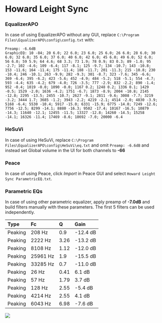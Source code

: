 # Howard Leight Sync

### EqualizerAPO
In case of using EqualizerAPO without any GUI, replace `C:\Program Files\EqualizerAPO\config\config.txt`
with:
```
Preamp: -6.6dB
GraphicEQ: 10 -84; 20 6.0; 22 6.0; 23 6.0; 25 6.0; 26 6.0; 28 6.0; 30 6.0; 32 6.0; 35 6.0; 37 6.0; 40 6.0; 42 6.0; 45 6.0; 49 6.0; 52 6.0; 56 6.0; 59 5.9; 64 4.6; 68 3.3; 73 1.9; 78 0.9; 83 0.3; 89 -1.0; 95 -2.7; 102 -4.6; 109 -6.4; 117 -8.1; 125 -9.7; 134 -10.7; 143 -10.8; 153 -11.6; 164 -11.4; 175 -11.4; 188 -11.7; 201 -11.3; 215 -10.8; 230 -10.4; 246 -10.1; 263 -9.9; 282 -9.3; 301 -8.7; 323 -7.6; 345 -6.6; 369 -6.4; 395 -6.2; 423 -5.6; 452 -4.9; 484 -5.2; 518 -5.1; 554 -4.7; 593 -4.4; 635 -4.2; 679 -4.0; 726 -3.5; 777 -2.9; 832 -2.2; 890 -1.4; 952 -0.4; 1019 -0.0; 1090 -0.0; 1167 0.2; 1248 0.2; 1336 0.1; 1429 -0.5; 1529 -2.0; 1636 -4.2; 1751 -6.7; 1873 -8.9; 2004 -10.8; 2145 -12.8; 2295 -13.5; 2455 -10.7; 2627 -9.1; 2811 -9.6; 3008 -7.7; 3219 -3.2; 3444 1.7; 3685 -1.2; 3943 -2.2; 4219 -2.1; 4514 -2.0; 4830 -3.9; 5168 -6.4; 5530 -10.4; 5917 -15.0; 6331 -15.9; 6775 -14.0; 7249 -12.6; 7756 -12.5; 8299 -14.1; 8880 -16.3; 9502 -17.4; 10167 -16.5; 10879 -14.3; 11640 -12.1; 12455 -11.5; 13327 -12.8; 14260 -14.5; 15258 -14.1; 16326 -11.4; 17469 -8.6; 18692 -7.0; 20000 -6.4
```

### HeSuVi
In case of using HeSuVi, replace `C:\Program Files\EqualizerAPO\config\HeSuVi\eq.txt` and omit `Preamp:
-6.6dB` and instead set Global volume in the UI for both channels to **-66**

### Peace
In case of using Peace, click *Import* in Peace GUI and select `Howard Leight Sync ParametricEQ.txt`.

### Parametric EQs
In case of using other parametric equalizer, apply preamp of **-7.0dB** and build filters manually with
these parameters. The first 5 filters can be used independently.

| Type    | Fc       |    Q | Gain     |
|:--------|:---------|:-----|:---------|
| Peaking | 208 Hz   | 0.9  | -12.4 dB |
| Peaking | 2222 Hz  | 3.26 | -13.2 dB |
| Peaking | 8108 Hz  | 1.12 | -12.0 dB |
| Peaking | 25961 Hz | 1.9  | -15.5 dB |
| Peaking | 33285 Hz | 0.7  | -11.0 dB |
| Peaking | 26 Hz    | 0.41 | 6.1 dB   |
| Peaking | 57 Hz    | 1.79 | 3.7 dB   |
| Peaking | 128 Hz   | 2.55 | -5.4 dB  |
| Peaking | 4214 Hz  | 2.55 | 4.1 dB   |
| Peaking | 6043 Hz  | 6.98 | -7.6 dB  |

![](https://raw.githubusercontent.com/jaakkopasanen/AutoEq/master/results/innerfidelity/sbaf-serious/Howard%20Leight%20Sync/Howard%20Leight%20Sync.png)